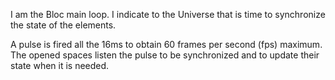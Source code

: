 I am the Bloc main loop.
I indicate to the Universe that is time to synchronize the state of the elements. 

A pulse is fired all the 16ms to obtain 60 frames per second (fps) maximum.
The opened spaces listen the pulse to be synchronized and to update their state when it is needed.
